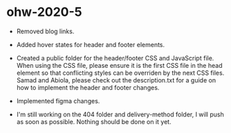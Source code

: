 # ohw-2020-5
- Removed blog links.

- Added hover states for header and footer elements.

- Created a public folder for the header/footer CSS and JavaScript file.
When using the CSS file, please ensure it is the first CSS file in the head element so that conflicting styles can be overriden by the next CSS files. Samad and Abiola, please check out the description.txt for a guide on how to implement the header and footer changes.

- Implemented figma changes.

- I'm still working on the 404 folder and delivery-method folder, I will push as soon as possible. Nothing should be done on it yet.